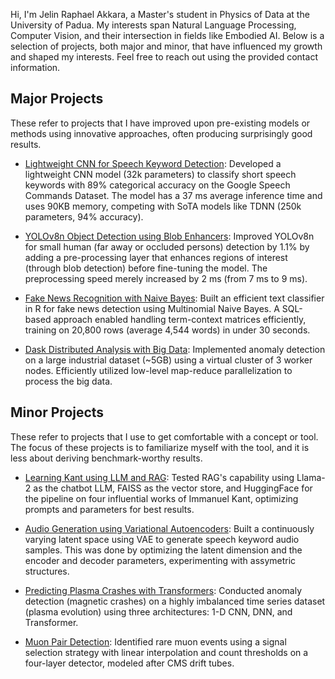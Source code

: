 <!--
**JelinR/JelinR** is a ✨ _special_ ✨ repository because its `README.md` (this file) appears on your GitHub profile.

Here are some ideas to get you started:

- 🔭 I’m currently working on ...
- 🌱 I’m currently learning ...
- 👯 I’m looking to collaborate on ...
- 🤔 I’m looking for help with ...
- 💬 Ask me about ...
- 📫 How to reach me: ...
- 😄 Pronouns: ...
- ⚡ Fun fact: ...
-->

Hi, I'm Jelin Raphael Akkara, a Master's student in Physics of Data at the University of Padua. My interests span Natural Language Processing, Computer Vision, and their intersection in fields like Embodied AI. Below is a selection of projects, both major and minor, that have influenced my growth and shaped my interests. Feel free to reach out using the provided contact information.

## Major Projects

 These refer to projects that I have improved upon pre-existing models or methods using innovative approaches, often producing surprisingly good results. 

-  [Lightweight CNN for Speech Keyword Detection](https://github.com/JelinR/Speech_KWS_Lightweight): Developed a lightweight CNN model (32k parameters) to classify short speech keywords with 89% categorical accuracy on the Google Speech Commands Dataset. The model has a 37 ms average inference time and uses 90KB memory, competing with SoTA models like TDNN (250k parameters, 94% accuracy).

- [YOLOv8n Object Detection using Blob Enhancers](https://github.com/JelinR/ultralytics_forked): Improved YOLOv8n for small human (far away or occluded persons) detection by 1.1% by adding a pre-processing layer that enhances regions of interest (through blob detection) before fine-tuning the model. The preprocessing speed merely increased by 2 ms (from 7 ms to 9 ms).

- [Fake News Recognition with Naive Bayes](https://github.com/JelinR/Fake_News_Detection): Built an efficient text classifier in R for fake news detection using Multinomial Naive Bayes. A SQL-based approach enabled handling term-context matrices efficiently, training on 20,800 rows (average 4,544 words) in under 30 seconds.

- [Dask Distributed Analysis with Big Data](https://github.com/JelinR/big-data-anomaly-detection): Implemented anomaly detection on a large industrial dataset (~5GB) using a virtual cluster of 3 worker nodes. Efficiently utilized low-level map-reduce parallelization to process the big data. 


## Minor Projects

These refer to projects that I use to get comfortable with a concept or tool. The focus of these projects is to familiarize myself with the tool, and it is less about deriving benchmark-worthy results. 


- [Learning Kant using LLM and RAG](https://github.com/JelinR/LLM_RAG_Learning_Kant): Tested RAG's capability using Llama-2 as the chatbot LLM, FAISS as the vector store, and HuggingFace for the pipeline on four influential works of Immanuel Kant, optimizing prompts and parameters for best results.

- [Audio Generation using Variational Autoencoders](https://github.com/JelinR/VAE_Audio_Generation): Built a continuously varying latent space using VAE to generate speech keyword audio samples. This was done by optimizing the latent dimension and the encoder and decoder parameters, experimenting with assymetric structures.

- [Predicting Plasma Crashes with Transformers](https://github.com/JelinR/Plasma_Evolution_Analysis): Conducted anomaly detection (magnetic crashes) on a highly imbalanced time series dataset (plasma evolution) using three architectures: 1-D CNN, DNN, and Transformer.

- [Muon Pair Detection](https://github.com/JelinR/LCPModA-Y5-Gr6): Identified rare muon events using a signal selection strategy with linear interpolation and count thresholds on a four-layer detector, modeled after CMS drift tubes.
